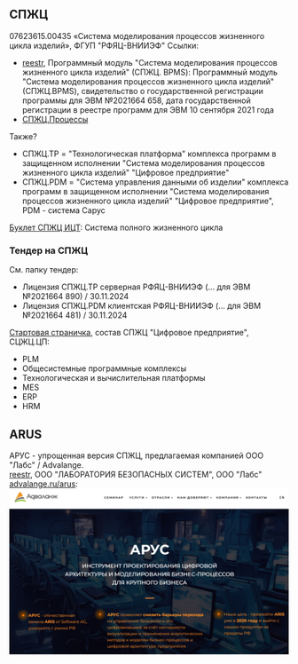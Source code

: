 ## СПЖЦ
07623615.00435 «Система моделирования процессов жизненного цикла изделий», ФГУП "РФЯЦ-ВНИИЭФ" 
Ссылки:  
- [reestr](https://reestr.digital.gov.ru/reestr/718321/?sphrase_id=5710934), Программный модуль "Система моделирования процессов жизненного цикла изделий" (СПЖЦ. BPMS): Программный модуль "Система моделирования процессов жизненного цикла изделий" (СПЖЦ.BPMS), свидетельство о государственной регистрации программы для ЭВМ №2021664 658, дата государственной регистрации в реестре программ для ЭВМ 10 сентября 2021 года  
- [СПЖЦ.Процессы](https://xn--b1aecabnea2cbmcffd7av8a5o.xn--p1ai/bpms/)

Также?  
- СПЖЦ.ТР = "Технологическая платформа" комплекса программ в защищенном исполнении "Система моделирования процессов жизненного цикла изделий" "Цифровое предприятие"
- СПЖЦ.PDM = "Система управления данными об изделии" комплекса программ в защищенном исполнении "Система моделирования процессов жизненного цикла изделий" "Цифровое предприятие", PDM - система Сарус

[Буклет СПЖЦ ИЦТ](https://xn--b1aecabnea2cbmcffd7av8a5o.xn--p1ai/files/ict-booklet.pdf): Система полного жизненного цикла 
### Тендер на СПЖЦ 
См. папку тендер:
- Лицензия СПЖЦ.ТР серверная РФЯЦ-ВНИИЭФ (... для ЭВМ №2021664 890) / 30.11.2024
- Лицензия СПЖЦ.PDM клиентская РФЯЦ-ВНИИЭФ (... для ЭВМ №2021664 481) / 30.11.2024 

[Стартовая страничка](https://xn--b1aecabnea2cbmcffd7av8a5o.xn--p1ai/), состав СПЖЦ "Цифровое предприятие", СЦЖЦ.ЦП:
- PLM
- Общесистемные программные комплексы
- Технологическая и вычислительная платформы
- MES
- ERP
- HRM

## ARUS 
АРУС - упрощенная версия СПЖЦ, предлагаемая компанией ООО "Лабс" / Advalange.  
[reestr](https://reestr.digital.gov.ru/reestr/2993098/?sphrase_id=5710114), ООО "ЛАБОРАТОРИЯ БЕЗОПАСНЫХ СИСТЕМ", ООО "Лабс"  
[advalange.ru/arus](https://advalange.ru/arus):  
![ARuS vs ARiS](arus.png)  
